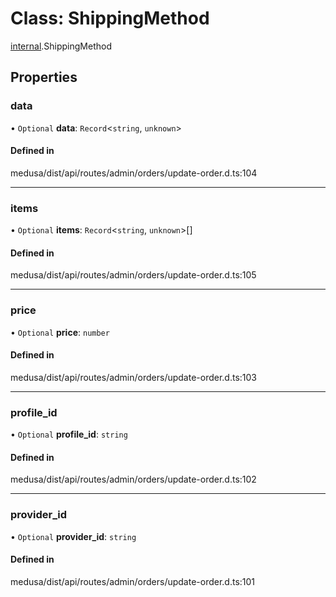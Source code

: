 # Class: ShippingMethod

[internal](../modules/internal-12.md).ShippingMethod

## Properties

### data

• `Optional` **data**: `Record`<`string`, `unknown`\>

#### Defined in

medusa/dist/api/routes/admin/orders/update-order.d.ts:104

___

### items

• `Optional` **items**: `Record`<`string`, `unknown`\>[]

#### Defined in

medusa/dist/api/routes/admin/orders/update-order.d.ts:105

___

### price

• `Optional` **price**: `number`

#### Defined in

medusa/dist/api/routes/admin/orders/update-order.d.ts:103

___

### profile\_id

• `Optional` **profile\_id**: `string`

#### Defined in

medusa/dist/api/routes/admin/orders/update-order.d.ts:102

___

### provider\_id

• `Optional` **provider\_id**: `string`

#### Defined in

medusa/dist/api/routes/admin/orders/update-order.d.ts:101
